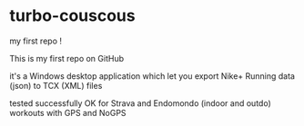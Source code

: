 # turbo-couscous
my first repo !


This is my first repo on GitHub

it's a Windows desktop application which let you export Nike+ Running data (json) to TCX (XML) files

tested successfully OK for Strava and Endomondo (indoor and outdo) workouts with GPS and NoGPS
